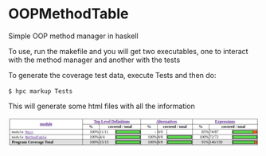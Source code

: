 # OOPMethodTable
Simple OOP method manager in haskell

To use, run the makefile and you will get two executables, one to interact with the method manager and another with the tests

To generate the coverage test data, execute Tests and then do:

`$ hpc markup Tests`

This will generate some html files with all the information

![Coverage Test Information](coverage.png)
